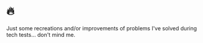 # :fire:

Just some recreations and/or improvements of problems I've solved during tech tests... don't mind me.
